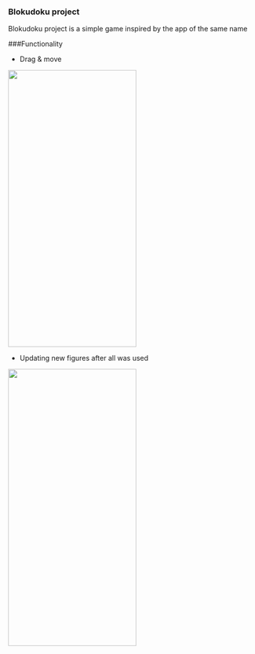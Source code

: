 ### Blokudoku project

Blokudoku project is a simple game inspired by the app of the same name

###Functionality

- Drag & move
<img src="https://s10.gifyu.com/images/download-1d1f331dc5a406e09.gif" width="261" height="565"/>

- Updating new figures after all was used
<img src="https://s10.gifyu.com/images/downloadc21369d4a2982ad6.gif" width="261" height="565"/>
